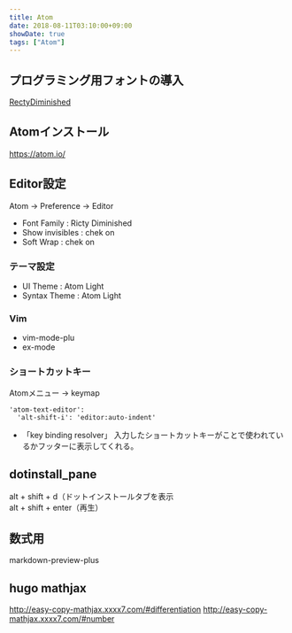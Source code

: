 ```yaml
---
title: Atom
date: 2018-08-11T03:10:00+09:00
showDate: true
tags: ["Atom"]
---
```


## プログラミング用フォントの導入
[RectyDiminished](https://github.com/edihbrandon/RictyDiminished/blob/master/RictyDiminished-Regular.ttf)

## Atomインストール
https://atom.io/  

## Editor設定
Atom -> Preference -> Editor
  - Font Family : Ricty Diminished  
  - Show invisibles : chek on  
  - Soft Wrap : chek on  

### テーマ設定
  - UI Theme : Atom Light
  - Syntax Theme : Atom Light

### Vim
  - vim-mode-plu
  - ex-mode

### ショートカットキー
Atomメニュー -> keymap

```
'atom-text-editor':
  'alt-shift-i': 'editor:auto-indent'
```

- 「key binding resolver」
  入力したショートカットキーがことで使われているかフッターに表示してくれる。

##  dotinstall_pane
alt + shift + d（ドットインストールタブを表示  
alt + shift + enter（再生）  

## 数式用
markdown-preview-plus

## hugo mathjax
http://easy-copy-mathjax.xxxx7.com/#differentiation
http://easy-copy-mathjax.xxxx7.com/#number
